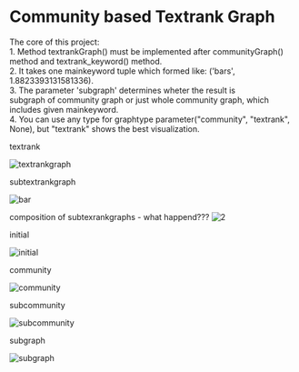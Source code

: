 <h1>Community based Textrank Graph</h1>
The core of this project: <br>
1. Method textrankGraph() must be implemented after communityGraph() method and textrank_keyword() method. <br>
2. It takes one mainkeyword tuple which formed like: ('bars', 1.8823393131581336). <br>
3. The parameter 'subgraph' determines wheter the result is  <br>
   subgraph of community graph or just whole community graph, which includes given mainkeyword.<br>
4. You can use any type for graphtype parameter("community", "textrank", None), but "textrank" shows the best visualization.<br>


textrank

![textrankgraph](https://user-images.githubusercontent.com/45510328/70393471-9db5a880-1a2d-11ea-81b4-3dc21d3d2c07.png)

subtextrankgraph

![bar](https://user-images.githubusercontent.com/45510328/70394659-70bbc280-1a3a-11ea-9e1a-56d829c1354f.png)

composition of subtexrankgraphs - what happend???
![2](https://user-images.githubusercontent.com/45510328/70394660-731e1c80-1a3a-11ea-8511-3d0aff1440c5.png)



initial

![initial](https://user-images.githubusercontent.com/45510328/70371669-5b9b4280-1919-11ea-8496-817204f803e3.png)


community

![community](https://user-images.githubusercontent.com/45510328/70371671-635ae700-1919-11ea-84dc-413e41644fa2.png)


subcommunity

![subcommunity](https://user-images.githubusercontent.com/45510328/70371684-78d01100-1919-11ea-8e23-18c224e666d4.png)


subgraph

![subgraph](https://user-images.githubusercontent.com/45510328/70371691-88e7f080-1919-11ea-8198-aa85189d00d8.png)

